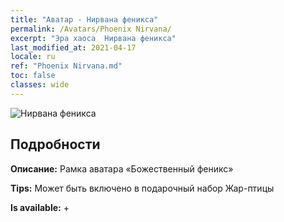 ```yaml
---
title: "Аватар - Нирвана феникса"
permalink: /Avatars/Phoenix Nirvana/
excerpt: "Эра хаоса  Нирвана феникса"
last_modified_at: 2021-04-17
locale: ru
ref: "Phoenix Nirvana.md"
toc: false
classes: wide
---
```

 ![Нирвана феникса](/images/a/avatarFrame_17.png)

## Подробности

 **Описание:** Рамка аватара «Божественный феникс» 

 **Tips:** Может быть включено в подарочный набор Жар-птицы 

 **Is available:**  + 

